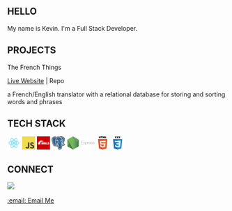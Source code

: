 <head>
  <link rel="stylesheet" type="text/css" href="style.css">
</head>

HELLO
--------------------
My name is Kevin. I'm a Full Stack Developer.

PROJECTS
----------------------
<div lassName="tech-stack">
<p>The French Things</p> <a href=https://the-french-things.onrender.com>Live Website</a> | <a>Repo</a>
  </div>

<p>a French/English translator with a relational database for storing and sorting words and phrases</p>


TECH STACK
----------------------



<div className="tech-stack">

   <img src=https://raw.githubusercontent.com/github/explore/80688e429a7d4ef2fca1e82350fe8e3517d3494d/topics/react/react.png width=30px height=30px />
                
  
  
  <img src=https://raw.githubusercontent.com/github/explore/80688e429a7d4ef2fca1e82350fe8e3517d3494d/topics/javascript/javascript.png width=30px height=30px />
                
  <img src=https://raw.githubusercontent.com/github/explore/80688e429a7d4ef2fca1e82350fe8e3517d3494d/topics/rails/rails.png width=30px height=30px />
  <img src=https://raw.githubusercontent.com/github/explore/80688e429a7d4ef2fca1e82350fe8e3517d3494d/topics/postgresql/postgresql.png width=30px height=30px />
   <img src=https://raw.githubusercontent.com/github/explore/80688e429a7d4ef2fca1e82350fe8e3517d3494d/topics/nodejs/nodejs.png width=30px height=30px />
  <img src=https://raw.githubusercontent.com/github/explore/80688e429a7d4ef2fca1e82350fe8e3517d3494d/topics/express/express.png width=30px height=30px />
   <img src=https://raw.githubusercontent.com/github/explore/80688e429a7d4ef2fca1e82350fe8e3517d3494d/topics/html/html.png width=30px height=30px />
   <img src=https://raw.githubusercontent.com/github/explore/80688e429a7d4ef2fca1e82350fe8e3517d3494d/topics/css/css.png width=30px height=30px />

                
</div>

CONNECT
----------------------

<div className="contact">
  <div>
    <a href=https://www.linkedin.com/in/k-e-v-i-n-n-n/> 
        <img src=https://img.shields.io/badge/LinkedIn-0077B5?style=for-the-badge&logo=linkedin&logoColor=white/>
    </a>
  </div>
  <div>
    <a href="mailto:kevinbreid@yahoo.com">
        <p> :email: Email Me</p>
    </a>
  </div>
  
  
  </div>




<!--
**k-e-v-i-n-n-n/k-e-v-i-n-n-n** is a ✨ _special_ ✨ repository because its `README.md` (this file) appears on your GitHub profile.

Here are some ideas to get you started:

- 🔭 I’m currently working on ...
- 🌱 I’m currently learning ...
- 👯 I’m looking to collaborate on ...
- 🤔 I’m looking for help with ...
- 💬 Ask me about ...
- 📫 How to reach me: ...
- 😄 Pronouns: ...
- ⚡ Fun fact: ...
-->
